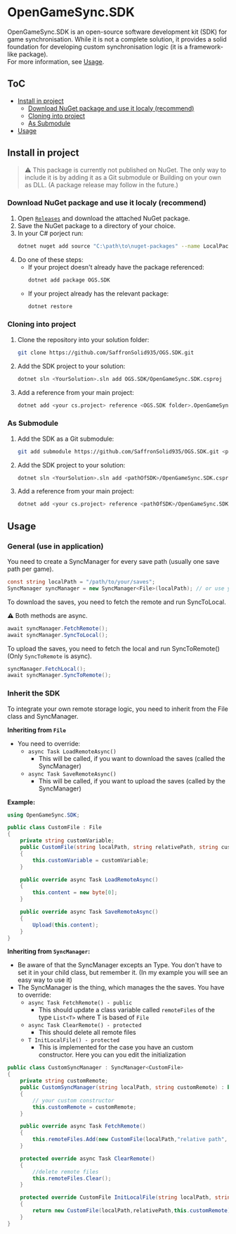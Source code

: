 # OpenGameSync.SDK

OpenGameSync.SDK is an open-source software development kit (SDK) for game synchronisation.
While it is not a complete solution, it provides a solid foundation for developing custom synchronisation logic (it is a framework-like package). <br>
For more information, see [Usage](#usage).

## ToC

- [Install in project](#install-in-project)
    - [Download NuGet package and use it localy (recommend)](#download-nuget-package-and-use-it-localy-recommend)
    - [Cloning into project](#cloning-into-project)
    - [As Submodule](#as-submodule)
- [Usage](#usage)

## Install in project

> ⚠️ This package is currently not published on NuGet.
The only way to include it is by adding it as a Git submodule or Building on your own as DLL.
(A package release may follow in the future.)

### Download NuGet package and use it localy (recommend)

1. Open [`Releases`](https://github.com/SaffronSolid935/OGS.SDK/releases/tag/latest) and download the attached NuGet package.
2. Save the NuGet package to a directory of your choice.
3. In your C# porject run: <br>
    ```bash
    dotnet nuget add source "C:\path\to\nuget-packages" --name LocalPackages # or the name of your choice
    ```
4. Do one of these steps:
    - If your project doesn't already have the package referenced: <br>
        ```bash
        dotnet add package OGS.SDK 
        ```
    - If your project already has the relevant package: <br>
        ```bash
        dotnet restore
        ```

### Cloning into project

1. Clone the repository into your solution folder:<br>
    ```bash
    git clone https://github.com/SaffronSolid935/OGS.SDK.git
    ```

2. Add the SDK project to your solution:<br>
    ```bash
    dotnet sln <YourSolution>.sln add OGS.SDK/OpenGameSync.SDK.csproj
    ```

3. Add a reference from your main project:<br>
    ```bash
    dotnet add <your cs.project> reference <OGS.SDK folder>.OpenGameSync.SDK.csproj
    ```

### As Submodule

1. Add the SDK as a Git submodule:<br>
    ```bash
    git add submodule https://github.com/SaffronSolid935/OGS.SDK.git <pathOfSDK>
    ```
2. Add the SDK project to your solution:<br>
    ```bash
    dotnet sln <YourSolution>.sln add <pathOfSDK>/OpenGameSync.SDK.csproj
    ```

3. Add a reference from your main project:<br>
    ```bash
    dotnet add <your cs.project> reference <pathOfSDK>/OpenGameSync.SDK.csproj
    ```


## Usage

### General (use in application)

You need to create a SyncManager for every save path (usually one save path per game).

```cs
const string localPath = "/path/to/your/saves";
SyncManager syncManager = new SyncManager<File>(localPath); // or use your custom class for it
```

To download the saves, you need to fetch the remote and run SyncToLocal. 

⚠️ Both methods are async.

```cs
await syncManager.FetchRemote();
await syncManager.SyncToLocal();
```

To upload the saves, you need to fetch the local and run SyncToRemote() (Only `SyncToRemote` is async).

```cs
syncManager.FetchLocal();
await syncManager.SyncToRemote();
```

### Inherit the SDK

To integrate your own remote storage logic, you need to inherit from the File class and SyncManager.

**Inheriting from `File`**

- You need to override:
    - `async Task LoadRemoteAsync()`
        - This will be called, if you want to download the saves (called the SyncManager)
    - `async Task SaveRemoteAsync()`
        - This will be called, if you want to upload the saves (called by the SyncManager)

**Example:**
```cs
using OpenGameSync.SDK;

public class CustomFile : File
{
    private string customVariable;
    public CustomFile(string localPath, string relativePath, string customVariable) : base(localPath, relativePath)
    {
        this.customVariable = customVariable;
    }

    public override async Task LoadRemoteAsync()
    {
        this.content = new byte[0];
    }

    public override async Task SaveRemoteAsync()
    {
        Upload(this.content);
    }
}
```

**Inheriting from `SyncManager`:**

- Be aware of that the SyncManager excepts an Type. You don't have to set it in your child class, but remember it. (In my example you will see an easy way to use it)
- The SyncManager is the thing, which manages the the saves. You have to override:
    - `async Task FetchRemote() - public`
        - This should update a class variable called `remoteFiles` of the type `List<T>` where T is based of `File`
    - `async Task ClearRemote() - protected`
        - This should delete all remote files
    - `T InitLocalFile() - protected`
        - This is implemented for the case you have an custom constructor. Here you can you edit the initialization

```cs
public class CustomSyncManager : SyncManager<CustomFile>
{
    private string customRemote;
    public CustomSyncManager(string localPath, string customRemote) : base(localPath)
    {
        // your custom constructor
        this.customRemote = customRemote;
    }

    public override async Task FetchRemote()
    {
        this.remoteFiles.Add(new CustomFile(localPath,"relative path", this.customRemote));
    }

    protected override async Task ClearRemote()
    {
        //delete remote files
        this.remoteFiles.Clear();
    }

    protected override CustomFile InitLocalFile(string localPath, string relativePath) // NOTE: older SDKs named this 'absolutePath' (incorrect)
    {
        return new CustomFile(localPath,relativePath,this.customRemote);
    }
}
```